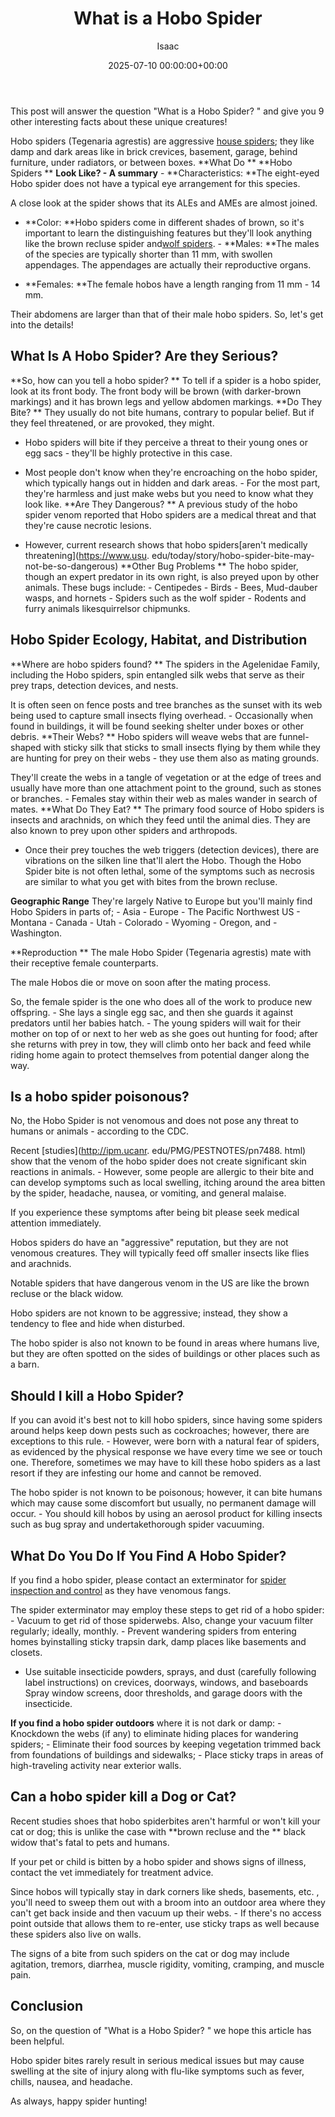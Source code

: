 ﻿---
title: What is a Hobo Spider
description: This post will answer the question "What is a Hobo Spider?" and give you 9 other interesting facts about these unique creatures! Hobo spiders Tegenaria...
slug: /what-is-a-hobo-spider/
date: 2025-07-10 00:00:00+00:00
lastmod: 2025-07-10 00:00:00+03:00
author: Isaac
categories:
- Guide
- Spiders
tags:
- guide
- hobo
- spider
layout: post
---

This post will answer the question "What is a Hobo Spider? " and give you 9 other interesting facts about these unique creatures!

Hobo spiders (Tegenaria agrestis) are aggressive [house spiders](https://pestpolicy.com/house-spiders/); they like damp and dark areas like in brick crevices, basement, garage, behind furniture, under radiators, or between boxes. **What Do ** **Hobo Spiders ** **Look Like? - A summary** - **Characteristics: **The eight-eyed Hobo spider does not have a typical eye arrangement for this species.

A close look at the spider shows that its ALEs and AMEs are almost joined.

- **Color: **Hobo spiders come in different shades of brown, so it's important to learn the distinguishing features but they'll look anything like the brown recluse spider and[wolf spiders](https://pestpolicy.com/wolf-spiders/). - **Males: **The males of the species are typically shorter than 11 mm, with swollen appendages. The appendages are actually their reproductive organs.

- **Females: **The female hobos have a length ranging from 11 mm - 14 mm.

Their abdomens are larger than that of their male hobo spiders. So, let's get into the details!

##  What Is A Hobo Spider? Are they Serious?

**So, how can you tell a hobo spider? ** To tell if a spider is a hobo spider, look at its front body. The front body will be brown (with darker-brown markings) and it has brown legs and yellow abdomen markings. **Do They Bite? ** They usually do not bite humans, contrary to popular belief. But if they feel threatened, or are provoked, they might.

- Hobo spiders will bite if they perceive a threat to their young ones or egg sacs - they'll be highly protective in this case.

- Most people don't know when they're encroaching on the hobo spider, which typically hangs out in hidden and dark areas. - For the most part, they're harmless and just make webs but you need to know what they look like. **Are They Dangerous? ** A previous study of the hobo spider venom reported that Hobo spiders are a medical threat and that they're cause necrotic lesions.

- However, current research shows that hobo spiders[aren't medically threatening](https://www.usu. edu/today/story/hobo-spider-bite-may-not-be-so-dangerous) **Other Bug Problems ** The hobo spider, though an expert predator in its own right, is also preyed upon by other animals. These bugs include: - Centipedes - Birds - Bees, Mud-dauber wasps, and hornets - Spiders such as the wolf spider - Rodents and furry animals likesquirrelsor chipmunks.

##  Hobo Spider Ecology, Habitat, and Distribution

**Where are hobo spiders found? ** The spiders in the Agelenidae Family, including the Hobo spiders, spin entangled silk webs that serve as their prey traps, detection devices, and nests.

It is often seen on fence posts and tree branches as the sunset with its web being used to capture small insects flying overhead. - Occasionally when found in buildings, it will be found seeking shelter under boxes or other debris. **Their Webs? ** Hobo spiders will weave webs that are funnel-shaped with sticky silk that sticks to small insects flying by them while they are hunting for prey on their webs - they use them also as mating grounds.

They'll create the webs in a tangle of vegetation or at the edge of trees and usually have more than one attachment point to the ground, such as stones or branches. - Females stay within their web as males wander in search of mates. **What Do They Eat? ** The primary food source of Hobo spiders is insects and arachnids, on which they feed until the animal dies. They are also known to prey upon other spiders and arthropods.

- Once their prey touches the web triggers (detection devices), there are vibrations on the silken line that'll alert the Hobo. Though the Hobo Spider bite is not often lethal, some of the symptoms such as necrosis are similar to what you get with bites from the brown recluse.

**Geographic Range** They're largely Native to Europe but you'll mainly find Hobo Spiders in parts of; - Asia - Europe - The Pacific Northwest US - Montana - Canada - Utah - Colorado - Wyoming - Oregon, and - Washington.

**Reproduction ** The male Hobo Spider (Tegenaria agrestis) mate with their receptive female counterparts.

The male Hobos die or move on soon after the mating process.

So, the female spider is the one who does all of the work to produce new offspring. - She lays a single egg sac, and then she guards it against predators until her babies hatch. - The young spiders will wait for their mother on top of or next to her web as she goes out hunting for food; after she returns with prey in tow, they will climb onto her back and feed while riding home again to protect themselves from potential danger along the way.

##  Is a hobo spider poisonous?

No, the Hobo Spider is not venomous and does not pose any threat to humans or animals - according to the CDC.

Recent [studies](http://ipm.ucanr. edu/PMG/PESTNOTES/pn7488. html) show that the venom of the hobo spider does not create significant skin reactions in animals. - However, some people are allergic to their bite and can develop symptoms such as local swelling, itching around the area bitten by the spider, headache, nausea, or vomiting, and general malaise.

If you experience these symptoms after being bit please seek medical attention immediately.

Hobos spiders do have an "aggressive" reputation, but they are not venomous creatures. They will typically feed off smaller insects like flies and arachnids.

Notable spiders that have dangerous venom in the US are like the brown recluse or the black widow.

Hobo spiders are not known to be aggressive; instead, they show a tendency to flee and hide when disturbed.

The hobo spider is also not known to be found in areas where humans live, but they are often spotted on the sides of buildings or other places such as a barn.

##  Should I kill a Hobo Spider?

If you can avoid it's best not to kill hobo spiders, since having some spiders around helps keep down pests such as cockroaches; however, there are exceptions to this rule. - However, were born with a natural fear of spiders, as evidenced by the physical response we have every time we see or touch one. Therefore, sometimes we may have to kill these hobo spiders as a last resort if they are infesting our home and cannot be removed.

The hobo spider is not known to be poisonous; however, it can bite humans which may cause some discomfort but usually, no permanent damage will occur. - You should kill hobos by using an aerosol product for killing insects such as bug spray and undertakethorough spider vacuuming.

##  What Do You Do If You Find A Hobo Spider?

If you find a hobo spider, please contact an exterminator for [spider inspection and control](https://pestpolicy.com/how-much-do-spider-exterminators-cost/) as they have venomous fangs.

The spider exterminator may employ these steps to get rid of a hobo spider: - Vacuum to get rid of those spiderwebs. Also, change your vacuum filter regularly; ideally, monthly. - Prevent wandering spiders from entering homes byinstalling sticky trapsin dark, damp places like basements and closets.

- Use suitable insecticide powders, sprays, and dust (carefully following label instructions) on crevices, doorways, windows, and baseboards Spray window screens, door thresholds, and garage doors with the insecticide.

**If you find a hobo spider outdoors** where it is not dark or damp: - Knockdown the webs (if any) to eliminate hiding places for wandering spiders; - Eliminate their food sources by keeping vegetation trimmed back from foundations of buildings and sidewalks; - Place sticky traps in areas of high-traveling activity near exterior walls.

##  Can a hobo spider kill a Dog or Cat?

Recent studies shoes that hobo spiderbites aren't harmful or won't kill your cat or dog; this is unlike the case with **brown recluse and the ** black widow that's fatal to pets and humans.

If your pet or child is bitten by a hobo spider and shows signs of illness, contact the vet immediately for treatment advice.

Since hobos will typically stay in dark corners like sheds, basements, etc. , you'll need to sweep them out with a broom into an outdoor area where they can't get back inside and then vacuum up their webs. - If there's no access point outside that allows them to re-enter, use sticky traps as well because these spiders also live on walls.

The signs of a bite from such spiders on the cat or dog may include agitation, tremors, diarrhea, muscle rigidity, vomiting, cramping, and muscle pain.

##  Conclusion

So, on the question of "What is a Hobo Spider? " we hope this article has been helpful.

Hobo spider bites rarely result in serious medical issues but may cause swelling at the site of injury along with flu-like symptoms such as fever, chills, nausea, and headache.

As always, happy spider hunting!

